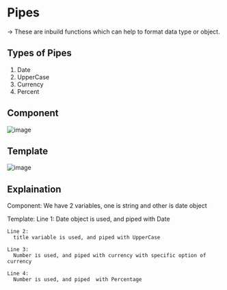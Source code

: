 # Pipes

  -> These are inbuild functions which can help to format data type or object.
  
## Types of Pipes

  1) Date
  2) UpperCase
  3) Currency
  4) Percent

## Component
![image](https://user-images.githubusercontent.com/103558635/172995257-0ed41d25-befb-41c2-a55a-8e4b7779a268.png)

## Template
![image](https://user-images.githubusercontent.com/103558635/172995297-1d5d6da6-e719-44c1-b6bf-7f71f19a185a.png)

## Explaination

  Component:
    We have 2 variables, one is string and other is date object
    
  Template:
    Line 1:
      Date object is used, and piped with Date
      
    Line 2:
      title variable is used, and piped with UpperCase
      
    Line 3:
      Number is used, and piped with currency with specific option of currency
      
    Line 4:
      Number is used, and piped  with Percentage
